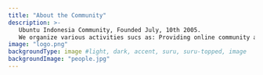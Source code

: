 ```yaml
---
title: "About the Community"
description: >-
   Ubuntu Indonesia Community, Founded July, 10th 2005.
   We organize various activities sucs as: Providing online community and documentation service, Organizing events like seminars and conferences, Group studies and projects on Ubuntu and its related open source technologies. 
image: "logo.png"
backgroundType: image #light, dark, accent, suru, suru-topped, image
backgroundImage: "people.jpg"
---
```


